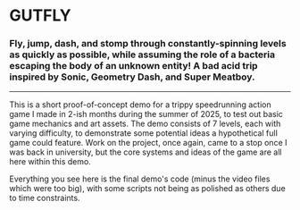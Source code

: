 # GUTFLY

### Fly, jump, dash, and stomp through constantly-spinning levels as quickly as possible, while assuming the role of a bacteria escaping the body of an unknown entity! A bad acid trip inspired by Sonic, Geometry Dash, and Super Meatboy.

---

This is a short proof-of-concept demo for a trippy speedrunning action game I made in 2-ish months during the summer of 2025, to test out basic game mechanics and art assets. The demo consists of 7 levels, each with varying difficulty, to demonstrate some potential ideas a hypothetical full game could feature. Work on the project, once again, came to a stop once I was back in university, but the core systems and ideas of the game are all here within this demo.

Everything you see here is the final demo's code (minus the video files which were too big), with some scripts not being as polished as others due to time constraints.
